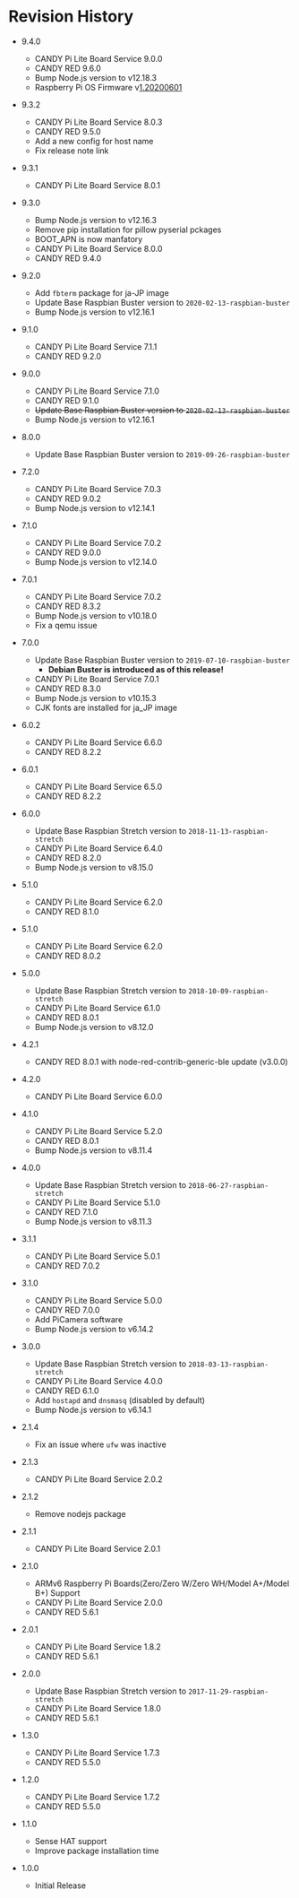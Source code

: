 # Revision History

* 9.4.0
  - CANDY Pi Lite Board Service 9.0.0
  - CANDY RED 9.6.0
  - Bump Node.js version to v12.18.3
  - Raspberry Pi OS Firmware v[1.20200601](https://github.com/raspberrypi/firmware/tree/1.20200601)

* 9.3.2
  - CANDY Pi Lite Board Service 8.0.3
  - CANDY RED 9.5.0
  - Add a new config for host name
  - Fix release note link

* 9.3.1
  - CANDY Pi Lite Board Service 8.0.1

* 9.3.0
  - Bump Node.js version to v12.16.3
  - Remove pip installation for pillow pyserial pckages
  - BOOT_APN is now manfatory
  - CANDY Pi Lite Board Service 8.0.0
  - CANDY RED 9.4.0

* 9.2.0
  - Add `fbterm` package for ja-JP image
  - Update Base Raspbian Buster version to `2020-02-13-raspbian-buster`
  - Bump Node.js version to v12.16.1

* 9.1.0
  - CANDY Pi Lite Board Service 7.1.1
  - CANDY RED 9.2.0

* 9.0.0
  - CANDY Pi Lite Board Service 7.1.0
  - CANDY RED 9.1.0
  - ~~Update Base Raspbian Buster version to `2020-02-13-raspbian-buster`~~
  - Bump Node.js version to v12.16.1

* 8.0.0
  - Update Base Raspbian Buster version to `2019-09-26-raspbian-buster`

* 7.2.0
  - CANDY Pi Lite Board Service 7.0.3
  - CANDY RED 9.0.2
  - Bump Node.js version to v12.14.1

* 7.1.0
  - CANDY Pi Lite Board Service 7.0.2
  - CANDY RED 9.0.0
  - Bump Node.js version to v12.14.0

* 7.0.1
  - CANDY Pi Lite Board Service 7.0.2
  - CANDY RED 8.3.2
  - Bump Node.js version to v10.18.0
  - Fix a qemu issue

* 7.0.0
  - Update Base Raspbian Buster version to `2019-07-10-raspbian-buster`
    - **Debian Buster is introduced as of this release!**
  - CANDY Pi Lite Board Service 7.0.1
  - CANDY RED 8.3.0
  - Bump Node.js version to v10.15.3
  - CJK fonts are installed for ja_JP image

* 6.0.2
  - CANDY Pi Lite Board Service 6.6.0
  - CANDY RED 8.2.2

* 6.0.1
  - CANDY Pi Lite Board Service 6.5.0
  - CANDY RED 8.2.2

* 6.0.0
  - Update Base Raspbian Stretch version to `2018-11-13-raspbian-stretch`
  - CANDY Pi Lite Board Service 6.4.0
  - CANDY RED 8.2.0
  - Bump Node.js version to v8.15.0

* 5.1.0
  - CANDY Pi Lite Board Service 6.2.0
  - CANDY RED 8.1.0

* 5.1.0
  - CANDY Pi Lite Board Service 6.2.0
  - CANDY RED 8.0.2

* 5.0.0
  - Update Base Raspbian Stretch version to `2018-10-09-raspbian-stretch`
  - CANDY Pi Lite Board Service 6.1.0
  - CANDY RED 8.0.1
  - Bump Node.js version to v8.12.0

* 4.2.1
  - CANDY RED 8.0.1 with node-red-contrib-generic-ble update (v3.0.0)

* 4.2.0
  - CANDY Pi Lite Board Service 6.0.0

* 4.1.0
  - CANDY Pi Lite Board Service 5.2.0
  - CANDY RED 8.0.1
  - Bump Node.js version to v8.11.4

* 4.0.0
  - Update Base Raspbian Stretch version to `2018-06-27-raspbian-stretch`
  - CANDY Pi Lite Board Service 5.1.0
  - CANDY RED 7.1.0
  - Bump Node.js version to v8.11.3

* 3.1.1
  - CANDY Pi Lite Board Service 5.0.1
  - CANDY RED 7.0.2

* 3.1.0
  - CANDY Pi Lite Board Service 5.0.0
  - CANDY RED 7.0.0
  - Add PiCamera software
  - Bump Node.js version to v6.14.2

* 3.0.0
  - Update Base Raspbian Stretch version to `2018-03-13-raspbian-stretch`
  - CANDY Pi Lite Board Service 4.0.0
  - CANDY RED 6.1.0
  - Add `hostapd` and `dnsmasq` (disabled by default)
  - Bump Node.js version to v6.14.1

* 2.1.4
  - Fix an issue where `ufw` was inactive

* 2.1.3
  - CANDY Pi Lite Board Service 2.0.2

* 2.1.2
  - Remove nodejs package

* 2.1.1
  - CANDY Pi Lite Board Service 2.0.1

* 2.1.0
  - ARMv6 Raspberry Pi Boards(Zero/Zero W/Zero WH/Model A+/Model B+) Support
  - CANDY Pi Lite Board Service 2.0.0
  - CANDY RED 5.6.1

* 2.0.1
  - CANDY Pi Lite Board Service 1.8.2
  - CANDY RED 5.6.1

* 2.0.0
  - Update Base Raspbian Stretch version to `2017-11-29-raspbian-stretch`
  - CANDY Pi Lite Board Service 1.8.0
  - CANDY RED 5.6.1

* 1.3.0
  - CANDY Pi Lite Board Service 1.7.3
  - CANDY RED 5.5.0

* 1.2.0
  - CANDY Pi Lite Board Service 1.7.2
  - CANDY RED 5.5.0

* 1.1.0
  - Sense HAT support
  - Improve package installation time

* 1.0.0
  - Initial Release
